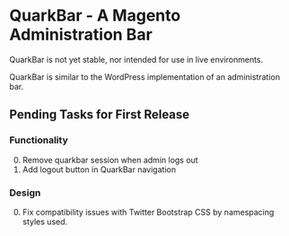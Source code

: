 QuarkBar - A Magento Administration Bar
=======================================

QuarkBar is not yet stable, nor intended for use in live environments.

QuarkBar is similar to the WordPress implementation of an administration bar.

Pending Tasks for First Release
-------------------------------

### Functionality

0. Remove quarkbar session when admin logs out
0. Add logout button in QuarkBar navigation

### Design

0. Fix compatibility issues with Twitter Bootstrap CSS by namespacing styles used.